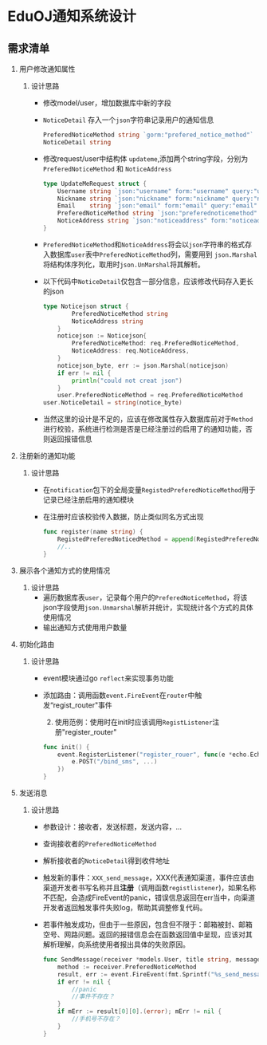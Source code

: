 # EduOJ通知系统设计

## 需求清单

1. 用户修改通知属性

   1. 设计思路

      - 修改model/user，增加数据库中新的字段

      - `NoticeDetail` 存入一个`json`字符串记录用户的通知信息

        ```go
        PreferedNoticeMethod string `gorm:"prefered_notice_method"`
        NoticeDetail string
        ```

      - 修改request/user中结构体 `updateme`,添加两个string字段，分别为`PreferedNoticeMethod` 和 `NoticeAddress`

        ```go
        type UpdateMeRequest struct {
        	Username string `json:"username" form:"username" query:"username" validate:"required,max=30,min=5,username"`
        	Nickname string `json:"nickname" form:"nickname" query:"nickname" validate:"required,max=30,min=1"`
        	Email    string `json:"email" form:"email" query:"email" validate:"required,email,max=320,min=5"`
        	PreferedNoticeMethod string `json:"preferednoticemethod" form:"preferednoticemethod" query:"preferednoticemethod"`
        	NoticeAddress string `json:"noticeaddress" form:"noticeaddress" query:"noticeaddress"`
        }
        ```

      - `PreferedNoticeMethod`和`NoticeAddress`将会以`json`字符串的格式存入数据库`user`表中`PreferedNoticeMethod`列，需要用到 `json.Marshal`将结构体序列化，取用时`json.UnMarshal`将其解析。

      - 以下代码中`NoticeDetail`仅包含一部分信息，应该修改代码存入更长的json

        ```go
        type Noticejson struct {
        		PreferedNoticeMethod string
        		NoticeAddress string
        	}
        	noticejson := Noticejson{
        		PreferedNoticeMethod: req.PreferedNoticeMethod,
        		NoticeAddress: req.NoticeAddress,
        	}
        	noticejson_byte, err := json.Marshal(noticejson)
        	if err != nil {
        		println("could not creat json")
        	}
        	user.PreferedNoticeMethod = req.PreferedNoticeMethod
        user.NoticeDetail = string(notice_byte)
        ```

      - 当然这里的设计是不足的，应该在修改属性存入数据库前对于`Method`进行校验，系统进行检测是否是已经注册过的启用了的通知功能，否则返回报错信息

2. 注册新的通知功能

   1. 设计思路

      - 在`notification`包下的全局变量`RegistedPreferedNoticeMethod`用于记录已经注册启用的通知模块

      - 在注册时应该校验传入数据，防止类似同名方式出现

        ```go
        func register(name string) {
        	RegistedPreferedNoticedMethod = append(RegistedPreferedNoticedMethod, name)
        	//..
        }
        ```

        

3. 展示各个通知方式的使用情况

   1. 设计思路
      - 遍历数据库表`user`，记录每个用户的`PreferedNoticeMethod`，将该json字段使用`json.Unmarshal`解析并统计，实现统计各个方式的具体使用情况
      - 输出通知方式使用用户数量

4. 初始化路由

   1. 设计思路

      - event模块通过go `reflect`来实现事务功能

      - 添加路由：调用函数`event.FireEvent`在`router`中触发“regist_router"事件

        2. 使用范例：使用时在init时应该调用`RegistListener`注册"register_router"

        ```go
        func init() {
        	event.RegisterListener("register_rouer", func(e *echo.Echo) {
        		e.POST("/bind_sms", ...)
        	})
        }
        ```

        

9. 发送消息

   1. 设计思路

      - 参数设计：接收者，发送标题，发送内容，...

      - 查询接收者的`PreferedNoticeMethod`

      - 解析接收者的`NoticeDetail`得到收件地址

      - 触发新的事件：`XXX_send_message`，XXX代表通知渠道，事件应该由渠道开发者书写名称并且**注册**（调用函数`registlistener`)，如果名称不匹配，会造成FireEvent的panic，错误信息返回在err当中，向渠道开发者返回触发事件失败log，帮助其调整修复代码。

      - 若事件触发成功，但由于一些原因，包含但不限于：邮箱被封、邮箱空号、网路问题。返回的报错信息会在函数返回值中呈现，应该对其解析理解，向系统使用者报出具体的失败原因。

        ```go
        func SendMessage(receiver *models.User, title string, message string) {
        	method := receiver.PreferedNoticeMethod
        	result, err := event.FireEvent(fmt.Sprintf("%s_send_message", method), receiver, title, message)
        	if err != nil {
        		//panic
        		//事件不存在？
        	}
        	if mErr := result[0][0].(error); mErr != nil {
        		//手机号不存在？
        	}
        }
        ```

        

